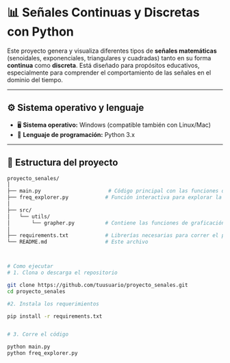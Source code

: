 # 📊 Señales Continuas y Discretas con Python

Este proyecto genera y visualiza diferentes tipos de **señales matemáticas** (senoidales, exponenciales, triangulares y cuadradas) tanto en su forma **continua** como **discreta**. Está diseñado para propósitos educativos, especialmente para comprender el comportamiento de las señales en el dominio del tiempo.

---

## ⚙️ Sistema operativo y lenguaje

- 🖥️ **Sistema operativo:** Windows (compatible también con Linux/Mac)
- 🐍 **Lenguaje de programación:** Python 3.x

---

## 📁 Estructura del proyecto

```bash
proyecto_senales/
│
├── main.py                      # Código principal con las funciones de señales
├── freq_explorer.py            # Función interactiva para explorar la frecuencia de una senoidal
│
├── src/
│   └── utils/
│       └── grapher.py          # Contiene las funciones de graficación: continuous_plotter y discrete_plotter
│
├── requirements.txt            # Librerías necesarias para correr el proyecto
└── README.md                   # Este archivo



# Como ejecutar 
# 1. Clona o descarga el repositorio

git clone https://github.com/tuusuario/proyecto_senales.git
cd proyecto_senales

#2. Instala los requerimientos

pip install -r requirements.txt


# 3. Corre el código

python main.py
python freq_explorer.py


